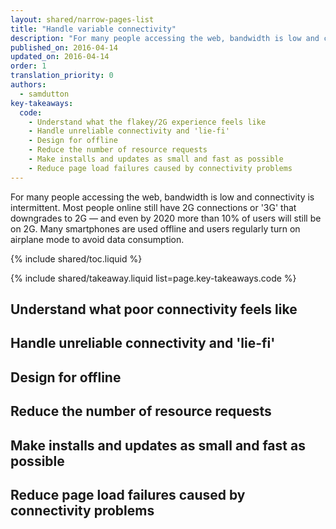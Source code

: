 ```yaml
---
layout: shared/narrow-pages-list
title: "Handle variable connectivity"
description: "For many people accessing the web, bandwidth is low and connectivity is intermittent."
published_on: 2016-04-14
updated_on: 2016-04-14
order: 1
translation_priority: 0
authors:
  - samdutton
key-takeaways:
  code:
    - Understand what the flakey/2G experience feels like
    - Handle unreliable connectivity and 'lie-fi'
    - Design for offline
    - Reduce the number of resource requests
    - Make installs and updates as small and fast as possible
    - Reduce page load failures caused by connectivity problems
---
```


<p class="intro">For many people accessing the web, bandwidth is low and connectivity is intermittent. Most people online still have 2G connections or '3G' that downgrades to 2G — and even by 2020 more than 10% of users will still be on 2G. Many smartphones are used offline and users regularly turn on airplane mode to avoid data consumption.</p>

{% include shared/toc.liquid %}

{% include shared/takeaway.liquid list=page.key-takeaways.code %}

## Understand what poor connectivity feels like

## Handle unreliable connectivity and 'lie-fi'

## Design for offline

## Reduce the number of resource requests

## Make installs and updates as small and fast as possible

## Reduce page load failures caused by connectivity problems
